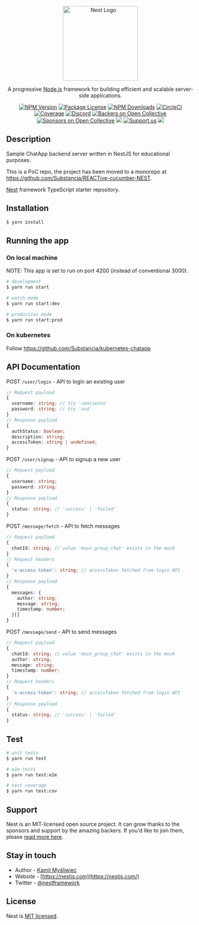 <p align="center">
  <a href="http://nestjs.com/" target="blank"><img src="https://nestjs.com/img/logo-small.svg" width="200" alt="Nest Logo" /></a>
</p>

[circleci-image]: https://img.shields.io/circleci/build/github/nestjs/nest/master?token=abc123def456
[circleci-url]: https://circleci.com/gh/nestjs/nest

  <p align="center">A progressive <a href="http://nodejs.org" target="_blank">Node.js</a> framework for building efficient and scalable server-side applications.</p>
    <p align="center">
<a href="https://www.npmjs.com/~nestjscore" target="_blank"><img src="https://img.shields.io/npm/v/@nestjs/core.svg" alt="NPM Version" /></a>
<a href="https://www.npmjs.com/~nestjscore" target="_blank"><img src="https://img.shields.io/npm/l/@nestjs/core.svg" alt="Package License" /></a>
<a href="https://www.npmjs.com/~nestjscore" target="_blank"><img src="https://img.shields.io/npm/dm/@nestjs/common.svg" alt="NPM Downloads" /></a>
<a href="https://circleci.com/gh/nestjs/nest" target="_blank"><img src="https://img.shields.io/circleci/build/github/nestjs/nest/master" alt="CircleCI" /></a>
<a href="https://coveralls.io/github/nestjs/nest?branch=master" target="_blank"><img src="https://coveralls.io/repos/github/nestjs/nest/badge.svg?branch=master#9" alt="Coverage" /></a>
<a href="https://discord.gg/G7Qnnhy" target="_blank"><img src="https://img.shields.io/badge/discord-online-brightgreen.svg" alt="Discord"/></a>
<a href="https://opencollective.com/nest#backer" target="_blank"><img src="https://opencollective.com/nest/backers/badge.svg" alt="Backers on Open Collective" /></a>
<a href="https://opencollective.com/nest#sponsor" target="_blank"><img src="https://opencollective.com/nest/sponsors/badge.svg" alt="Sponsors on Open Collective" /></a>
  <a href="https://paypal.me/kamilmysliwiec" target="_blank"><img src="https://img.shields.io/badge/Donate-PayPal-ff3f59.svg"/></a>
    <a href="https://opencollective.com/nest#sponsor"  target="_blank"><img src="https://img.shields.io/badge/Support%20us-Open%20Collective-41B883.svg" alt="Support us"></a>
  <a href="https://twitter.com/nestframework" target="_blank"><img src="https://img.shields.io/twitter/follow/nestframework.svg?style=social&label=Follow"></a>
</p>
  <!--[![Backers on Open Collective](https://opencollective.com/nest/backers/badge.svg)](https://opencollective.com/nest#backer)
  [![Sponsors on Open Collective](https://opencollective.com/nest/sponsors/badge.svg)](https://opencollective.com/nest#sponsor)-->

## Description

Sample ChatApp backend server written in NestJS for educational purposes.

This is a PoC repo, the project has been moved to a monorepo at https://github.com/Substancia/REACTive-cucumber-NEST.

[Nest](https://github.com/nestjs/nest) framework TypeScript starter repository.

## Installation

```bash
$ yarn install
```

## Running the app

### On local machine
NOTE: This app is set to run on port 4200 (instead of conventional 3000).

```bash
# development
$ yarn run start

# watch mode
$ yarn run start:dev

# production mode
$ yarn run start:prod
```

### On kubernetes
Follow https://github.com/Substancia/kubernetes-chatapp

## API Documentation

POST `/user/login` - API to login an existing user
```typescript
// Request payload
{
  username: string; // try 'sentienta'
  password: string; // try 'asd'
}
// Response payload
{
  authStatus: boolean;
  description: string;
  accessToken: string | undefined;
}
```

POST `/user/signup` - API to signup a new user
```typescript
// Request payload
{
  username: string;
  password: string;
}
// Response payload
{
  status: string; // 'success' | 'failed'
}
```

POST `/message/fetch` - API to fetch messages
```typescript
// Request payload
{
  chatId: string; // value 'main_group_chat' exists in the mock
}
// Request headers
{
  'x-access-token': string; // accessToken fetched from login API
}
// Response payload
{
  messages: {
    author: string;
    message: string;
    timestamp: number;
  }[]
}
```

POST `/message/send` - API to send messages
```typescript
// Request payload
{
  chatId: string; // value 'main_group_chat' exists in the mock
  author: string;
  message: string;
  timestamp: number;
}
// Request headers
{
  'x-access-token': string; // accessToken fetched from login API
}
// Response payload
{
  status: string; // 'success' | 'failed'
}
```

## Test

```bash
# unit tests
$ yarn run test

# e2e tests
$ yarn run test:e2e

# test coverage
$ yarn run test:cov
```

## Support

Nest is an MIT-licensed open source project. It can grow thanks to the sponsors and support by the amazing backers. If you'd like to join them, please [read more here](https://docs.nestjs.com/support).

## Stay in touch

- Author - [Kamil Myśliwiec](https://kamilmysliwiec.com)
- Website - [https://nestjs.com](https://nestjs.com/)
- Twitter - [@nestframework](https://twitter.com/nestframework)

## License

Nest is [MIT licensed](LICENSE).
